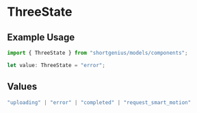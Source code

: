# ThreeState

## Example Usage

```typescript
import { ThreeState } from "shortgenius/models/components";

let value: ThreeState = "error";
```

## Values

```typescript
"uploading" | "error" | "completed" | "request_smart_motion"
```